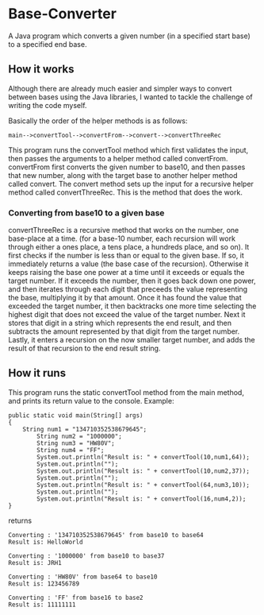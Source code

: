 # Base-Converter
A Java program which converts a given number (in a specified start base) to a specified end base.

## How it works

Although there are already much easier and simpler ways to convert between bases using the Java libraries, I wanted to tackle the challenge of writing the code myself. 

Basically the order of the helper methods is as follows: 
```
main-->convertTool-->convertFrom-->convert-->convertThreeRec
```

This program runs the convertTool method which first validates the input, then passes the arguments to a helper method called convertFrom. convertFrom first converts the given number to base10, and then passes that new number, along with the target base to another helper method called convert. The convert method sets up the input for a recursive helper method called convertThreeRec. This is the method that does the work.

### Converting from base10 to a given base

convertThreeRec is a recursive method that works on the number, one base-place at a time. (for a base-10 number, each recursion will work through either a ones place, a tens place, a hundreds place, and so on). It first checks if the number is less than or equal to the given base. If so, it immediately returns a value (the base case of the recursion). Otherwise it keeps raising the base one power at a time until it exceeds or equals the target number. If it exceeds the number, then it goes back down one power, and then iterates through each digit that preceeds the value representing the base, multiplying it by that amount. Once it has found the value that exceeded the target number, it then backtracks one more time selecting the highest digit that does not exceed the value of the target number. Next it stores that digit in a string which represents the end result, and then subtracts the amount represented by that digit from the target number. Lastly, it enters a recursion on the now smaller target number, and adds the result of that recursion to the end result string.

## How it runs

This program runs the static convertTool method from the main method, and prints its return value to the console. Example:

```
public static void main(String[] args)
{
    String num1 = "134710352538679645";
		String num2 = "1000000";
		String num3 = "HW80V";
		String num4 = "FF";
		System.out.println("Result is: " + convertTool(10,num1,64));
		System.out.println("");
		System.out.println("Result is: " + convertTool(10,num2,37));
		System.out.println("");
		System.out.println("Result is: " + convertTool(64,num3,10));
		System.out.println("");
		System.out.println("Result is: " + convertTool(16,num4,2));
}
```

returns

```
Converting : '134710352538679645' from base10 to base64
Result is: HelloWorld

Converting : '1000000' from base10 to base37
Result is: JRH1

Converting : 'HW80V' from base64 to base10
Result is: 123456789

Converting : 'FF' from base16 to base2
Result is: 11111111
```

